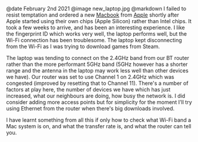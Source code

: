 @date		February 2nd 2021
@image		new_laptop.jpg
@markdown
I failed to resist temptation and ordered a new
[Macbook](https://www.apple.com/uk/macbook-pro-13/) from
[Apple](https://www.apple.com/) shortly after Apple started
using their own chips (Apple Silicon) rather than Intel chips.
It took a few weeks to arrive, and has been an interesting
experience. I like the fingerprint ID which works very well,
the laptop performs well, but the Wi-Fi connection has been
troublesome. The laptop kept disconnecting from the Wi-Fi as
I was trying to download games from Steam.

The laptop was tending to connect on the 2.4GHz band from our
BT router rather than the more performant 5GHz band (5GHz however
has a shorter range and the antenna in the laptop may work less
well than other devices we have). Our router was set to use Channel 1
on 2.4GHz which was congested (improved by resetting that to Channel
11). There's a number of factors at play here, the number of devices
we have which has just increased, what our neighbours are doing,
how busy the network is. I did consider adding more access points
but for simplicity for the moment I'll try using Ethernet from the
router when there's big downloads involved.

I have learnt something from all this if only how to check
what Wi-Fi band a Mac system is on, and what the transfer rate is,
and what the router can tell you.
